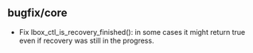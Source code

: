 ## bugfix/core

* Fix lbox_ctl_is_recovery_finished(): in some cases it might return true
  even if recovery was still in the progress.
